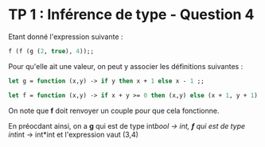 TP 1 : Inférence de type - Question 4
==================

Etant donné l'expression suivante :
```OCaml 
f (f (g (2, true), 4));;
```

Pour qu'elle ait une valeur, on peut y associer les définitions suivantes :
```OCaml
let g = function (x,y) -> if y then x + 1 else x - 1 ;;

let f = function (x,y) -> if x + y >= 0 then (x,y) else (x + 1, y + 1) ;;
```

On note que **f** doit renvoyer un couple pour que cela fonctionne.

En préocdant ainsi, on a **g** qui est de type int*bool -> int, **f** qui est de type int*int -> int*int et l'expression vaut (3,4)